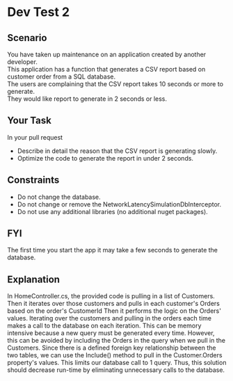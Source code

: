 # Dev Test 2

## Scenario
You have taken up maintenance on an application created by another developer.  
This application has a function that generates a CSV report based on customer order from a SQL database.  
The users are complaining that the CSV report takes 10 seconds or more to generate.  
They would like report to generate in 2 seconds or less.

## Your Task
In your pull request
* Describe in detail the reason that the CSV report is generating slowly.
* Optimize the code to generate the report in under 2 seconds.

## Constraints
* Do not change the database.
* Do not change or remove the NetworkLatencySimulationDbInterceptor.
* Do not use any additional libraries (no additional nuget packages).

## FYI
The first time you start the app it may take a few seconds to generate the database.

## Explanation
In HomeController.cs, the provided code is pulling in a list of Customers. 
    Then it iterates over those customers and pulls in each customer's Orders based on the order's CustomerId
    Then it performs the logic on the Orders' values.
Iterating over the customers and pulling in the orders each time makes a call to the database on each iteration.
    This can be memory intensive because a new query must be generated every time.
    However, this can be avoided by including the Orders in the query when we pull in the Customers.
    Since there is a defined foreign key relationship between the two tables, we can use the Include() method
    to pull in the Customer.Orders property's values. This limits our database call to 1 query.
Thus, this solution should decrease run-time by eliminating unnecessary calls to the database.
